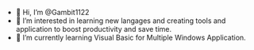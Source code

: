 - 👋 Hi, I’m @Gambit1122
- 👀 I’m interested in learning new langages and creating tools and application to boost productivity and save time.
- 🌱 I’m currently learning Visual Basic for Multiple Windows Application.

<!---
Gambit1122/Gambit1122 is a ✨ special ✨ repository because its `README.md` (this file) appears on your GitHub profile.
You can click the Preview link to take a look at your changes.
--->
